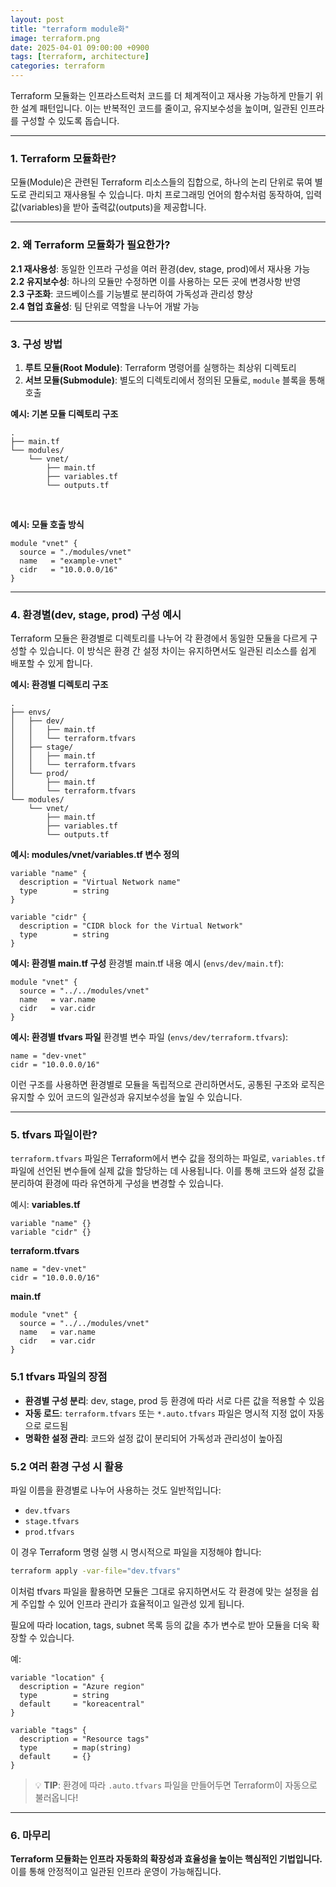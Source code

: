 ```yaml
---
layout: post
title: "terraform module화"
image: terraform.png
date: 2025-04-01 09:00:00 +0900
tags: [terraform, architecture]
categories: terraform
---
```

Terraform 모듈화는 인프라스트럭처 코드를 더 체계적이고 재사용 가능하게 만들기 위한 설계 패턴입니다. 이는 반복적인 코드를 줄이고, 유지보수성을 높이며, 일관된 인프라를 구성할 수 있도록 돕습니다.

---

### 1. Terraform 모듈화란?

모듈(Module)은 관련된 Terraform 리소스들의 집합으로, 하나의 논리 단위로 묶여 별도로 관리되고 재사용될 수 있습니다. 마치 프로그래밍 언어의 함수처럼 동작하여, 입력값(variables)을 받아 출력값(outputs)을 제공합니다.

---

### 2. 왜 Terraform 모듈화가 필요한가?

**2.1 재사용성**: 동일한 인프라 구성을 여러 환경(dev, stage, prod)에서 재사용 가능  
**2.2 유지보수성**: 하나의 모듈만 수정하면 이를 사용하는 모든 곳에 변경사항 반영  
**2.3 구조화**: 코드베이스를 기능별로 분리하여 가독성과 관리성 향상  
**2.4 협업 효율성**: 팀 단위로 역할을 나누어 개발 가능

---

### 3. 구성 방법

1. **루트 모듈(Root Module)**: Terraform 명령어를 실행하는 최상위 디렉토리
2. **서브 모듈(Submodule)**: 별도의 디렉토리에서 정의된 모듈로, `module` 블록을 통해 호출

**예시: 기본 모듈 디렉토리 구조**
```
.
├── main.tf
└── modules/
    └── vnet/
        ├── main.tf
        ├── variables.tf
        └── outputs.tf
```
<br>

**예시: 모듈 호출 방식**
```hcl
module "vnet" {
  source = "./modules/vnet"
  name   = "example-vnet"
  cidr   = "10.0.0.0/16"
}
```

---

### 4. 환경별(dev, stage, prod) 구성 예시

Terraform 모듈은 환경별로 디렉토리를 나누어 각 환경에서 동일한 모듈을 다르게 구성할 수 있습니다. 이 방식은 환경 간 설정 차이는 유지하면서도 일관된 리소스를 쉽게 배포할 수 있게 합니다.

**예시: 환경별 디렉토리 구조**
```
.
├── envs/
│   ├── dev/
│   │   ├── main.tf
│   │   └── terraform.tfvars
│   ├── stage/
│   │   ├── main.tf
│   │   └── terraform.tfvars
│   └── prod/
│       ├── main.tf
│       └── terraform.tfvars
└── modules/
    └── vnet/
        ├── main.tf
        ├── variables.tf
        └── outputs.tf
```

**예시: modules/vnet/variables.tf 변수 정의**
```
variable "name" {
  description = "Virtual Network name"
  type        = string
}

variable "cidr" {
  description = "CIDR block for the Virtual Network"
  type        = string
}
```

**예시: 환경별 main.tf 구성**
환경별 main.tf 내용 예시 (`envs/dev/main.tf`):
```hcl
module "vnet" {
  source = "../../modules/vnet"
  name   = var.name
  cidr   = var.cidr
}
```

**예시: 환경별 tfvars 파일**
환경별 변수 파일 (`envs/dev/terraform.tfvars`):
```hcl
name = "dev-vnet"
cidr = "10.0.0.0/16"
```

이런 구조를 사용하면 환경별로 모듈을 독립적으로 관리하면서도, 공통된 구조와 로직은 유지할 수 있어 코드의 일관성과 유지보수성을 높일 수 있습니다.

---

### 5. tfvars 파일이란?

`terraform.tfvars` 파일은 Terraform에서 변수 값을 정의하는 파일로, `variables.tf` 파일에 선언된 변수들에 실제 값을 할당하는 데 사용됩니다. 이를 통해 코드와 설정 값을 분리하여 환경에 따라 유연하게 구성을 변경할 수 있습니다.

예시:
**variables.tf**
```hcl
variable "name" {}
variable "cidr" {}
```

**terraform.tfvars**
```hcl
name = "dev-vnet"
cidr = "10.0.0.0/16"
```

**main.tf**
```hcl
module "vnet" {
  source = "../../modules/vnet"
  name   = var.name
  cidr   = var.cidr
}
```

### 5.1 tfvars 파일의 장점

- **환경별 구성 분리**: dev, stage, prod 등 환경에 따라 서로 다른 값을 적용할 수 있음
- **자동 로드**: `terraform.tfvars` 또는 `*.auto.tfvars` 파일은 명시적 지정 없이 자동으로 로드됨
- **명확한 설정 관리**: 코드와 설정 값이 분리되어 가독성과 관리성이 높아짐

### 5.2 여러 환경 구성 시 활용

파일 이름을 환경별로 나누어 사용하는 것도 일반적입니다:
- `dev.tfvars`
- `stage.tfvars`
- `prod.tfvars`

이 경우 Terraform 명령 실행 시 명시적으로 파일을 지정해야 합니다:
```bash
terraform apply -var-file="dev.tfvars"
```

이처럼 tfvars 파일을 활용하면 모듈은 그대로 유지하면서도 각 환경에 맞는 설정을 쉽게 주입할 수 있어 인프라 관리가 효율적이고 일관성 있게 됩니다.

필요에 따라 location, tags, subnet 목록 등의 값을 추가 변수로 받아 모듈을 더욱 확장할 수 있습니다.

예:
```hcl
variable "location" {
  description = "Azure region"
  type        = string
  default     = "koreacentral"
}

variable "tags" {
  description = "Resource tags"
  type        = map(string)
  default     = {}
}
```
> 💡 **TIP**: 환경에 따라 `.auto.tfvars` 파일을 만들어두면 Terraform이 자동으로 불러옵니다!

---

### 6. 마무리

**Terraform 모듈화는 인프라 자동화의 확장성과 효율성을 높이는 핵심적인 기법입니다.** 이를 통해 안정적이고 일관된 인프라 운영이 가능해집니다.